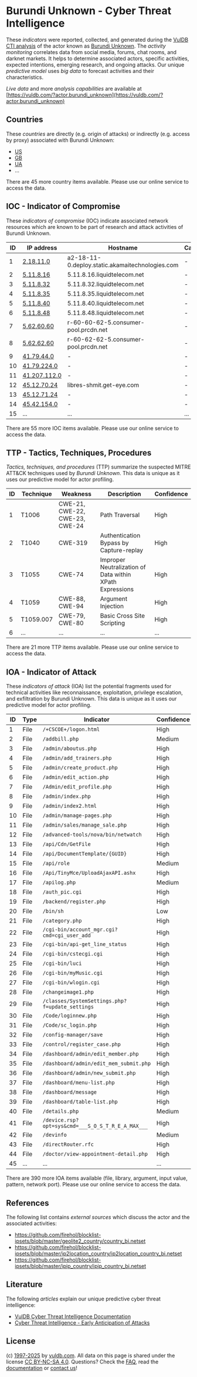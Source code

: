 # Burundi Unknown - Cyber Threat Intelligence

These _indicators_ were reported, collected, and generated during the [VulDB CTI analysis](https://vuldb.com/?kb.cti) of the actor known as [Burundi Unknown](https://vuldb.com/?actor.burundi_unknown). The _activity monitoring_ correlates data from social media, forums, chat rooms, and darknet markets. It helps to determine associated actors, specific activities, expected intentions, emerging research, and ongoing attacks. Our unique _predictive model_ uses _big data_ to forecast activities and their characteristics.

_Live data_ and more _analysis capabilities_ are available at [https://vuldb.com/?actor.burundi_unknown](https://vuldb.com/?actor.burundi_unknown)

## Countries

These _countries_ are directly (e.g. origin of attacks) or indirectly (e.g. access by proxy) associated with Burundi Unknown:

* [US](https://vuldb.com/?country.us)
* [GB](https://vuldb.com/?country.gb)
* [UA](https://vuldb.com/?country.ua)
* ...

There are 45 more country items available. Please use our online service to access the data.

## IOC - Indicator of Compromise

These _indicators of compromise_ (IOC) indicate associated network resources which are known to be part of research and attack activities of Burundi Unknown.

ID | IP address | Hostname | Campaign | Confidence
-- | ---------- | -------- | -------- | ----------
1 | [2.18.11.0](https://vuldb.com/?ip.2.18.11.0) | a2-18-11-0.deploy.static.akamaitechnologies.com | - | High
2 | [5.11.8.16](https://vuldb.com/?ip.5.11.8.16) | 5.11.8.16.liquidtelecom.net | - | High
3 | [5.11.8.32](https://vuldb.com/?ip.5.11.8.32) | 5.11.8.32.liquidtelecom.net | - | High
4 | [5.11.8.35](https://vuldb.com/?ip.5.11.8.35) | 5.11.8.35.liquidtelecom.net | - | High
5 | [5.11.8.40](https://vuldb.com/?ip.5.11.8.40) | 5.11.8.40.liquidtelecom.net | - | High
6 | [5.11.8.48](https://vuldb.com/?ip.5.11.8.48) | 5.11.8.48.liquidtelecom.net | - | High
7 | [5.62.60.60](https://vuldb.com/?ip.5.62.60.60) | r-60-60-62-5.consumer-pool.prcdn.net | - | High
8 | [5.62.62.60](https://vuldb.com/?ip.5.62.62.60) | r-60-62-62-5.consumer-pool.prcdn.net | - | High
9 | [41.79.44.0](https://vuldb.com/?ip.41.79.44.0) | - | - | High
10 | [41.79.224.0](https://vuldb.com/?ip.41.79.224.0) | - | - | High
11 | [41.207.112.0](https://vuldb.com/?ip.41.207.112.0) | - | - | High
12 | [45.12.70.24](https://vuldb.com/?ip.45.12.70.24) | libres-shmit.get-eye.com | - | High
13 | [45.12.71.24](https://vuldb.com/?ip.45.12.71.24) | - | - | High
14 | [45.42.154.0](https://vuldb.com/?ip.45.42.154.0) | - | - | High
15 | ... | ... | ... | ...

There are 55 more IOC items available. Please use our online service to access the data.

## TTP - Tactics, Techniques, Procedures

_Tactics, techniques, and procedures_ (TTP) summarize the suspected MITRE ATT&CK techniques used by _Burundi Unknown_. This data is unique as it uses our predictive model for actor profiling.

ID | Technique | Weakness | Description | Confidence
-- | --------- | -------- | ----------- | ----------
1 | T1006 | CWE-21, CWE-22, CWE-23, CWE-24 | Path Traversal | High
2 | T1040 | CWE-319 | Authentication Bypass by Capture-replay | High
3 | T1055 | CWE-74 | Improper Neutralization of Data within XPath Expressions | High
4 | T1059 | CWE-88, CWE-94 | Argument Injection | High
5 | T1059.007 | CWE-79, CWE-80 | Basic Cross Site Scripting | High
6 | ... | ... | ... | ...

There are 21 more TTP items available. Please use our online service to access the data.

## IOA - Indicator of Attack

These _indicators of attack_ (IOA) list the potential fragments used for technical activities like reconnaissance, exploitation, privilege escalation, and exfiltration by Burundi Unknown. This data is unique as it uses our predictive model for actor profiling.

ID | Type | Indicator | Confidence
-- | ---- | --------- | ----------
1 | File | `/+CSCOE+/logon.html` | High
2 | File | `/addbill.php` | Medium
3 | File | `/admin/aboutus.php` | High
4 | File | `/admin/add_trainers.php` | High
5 | File | `/admin/create_product.php` | High
6 | File | `/admin/edit_action.php` | High
7 | File | `/Admin/edit_profile.php` | High
8 | File | `/admin/index.php` | High
9 | File | `/admin/index2.html` | High
10 | File | `/admin/manage-pages.php` | High
11 | File | `/admin/sales/manage_sale.php` | High
12 | File | `/advanced-tools/nova/bin/netwatch` | High
13 | File | `/api/Cdn/GetFile` | High
14 | File | `/api/DocumentTemplate/{GUID}` | High
15 | File | `/api/role` | Medium
16 | File | `/Api/TinyMce/UploadAjaxAPI.ashx` | High
17 | File | `/apilog.php` | Medium
18 | File | `/auth_pic.cgi` | High
19 | File | `/backend/register.php` | High
20 | File | `/bin/sh` | Low
21 | File | `/category.php` | High
22 | File | `/cgi-bin/account_mgr.cgi?cmd=cgi_user_add` | High
23 | File | `/cgi-bin/api-get_line_status` | High
24 | File | `/cgi-bin/cstecgi.cgi` | High
25 | File | `/cgi-bin/luci` | High
26 | File | `/cgi-bin/myMusic.cgi` | High
27 | File | `/cgi-bin/wlogin.cgi` | High
28 | File | `/changeimage1.php` | High
29 | File | `/classes/SystemSettings.php?f=update_settings` | High
30 | File | `/Code/loginnew.php` | High
31 | File | `/Code/sc_login.php` | High
32 | File | `/config-manager/save` | High
33 | File | `/control/register_case.php` | High
34 | File | `/dashboard/admin/edit_member.php` | High
35 | File | `/dashboard/admin/edit_mem_submit.php` | High
36 | File | `/dashboard/admin/new_submit.php` | High
37 | File | `/dashboard/menu-list.php` | High
38 | File | `/dashboard/message` | High
39 | File | `/dashboard/table-list.php` | High
40 | File | `/details.php` | Medium
41 | File | `/device.rsp?opt=sys&cmd=___S_O_S_T_R_E_A_MAX___` | High
42 | File | `/devinfo` | Medium
43 | File | `/directRouter.rfc` | High
44 | File | `/doctor/view-appointment-detail.php` | High
45 | ... | ... | ...

There are 390 more IOA items available (file, library, argument, input value, pattern, network port). Please use our online service to access the data.

## References

The following list contains _external sources_ which discuss the actor and the associated activities:

* https://github.com/firehol/blocklist-ipsets/blob/master/geolite2_country/country_bi.netset
* https://github.com/firehol/blocklist-ipsets/blob/master/ip2location_country/ip2location_country_bi.netset
* https://github.com/firehol/blocklist-ipsets/blob/master/ipip_country/ipip_country_bi.netset

## Literature

The following _articles_ explain our unique predictive cyber threat intelligence:

* [VulDB Cyber Threat Intelligence Documentation](https://vuldb.com/?kb.cti)
* [Cyber Threat Intelligence - Early Anticipation of Attacks](https://www.scip.ch/en/?labs.20201022)

## License

(c) [1997-2025](https://vuldb.com/?kb.changelog) by [vuldb.com](https://vuldb.com/?kb.about). All data on this page is shared under the license [CC BY-NC-SA 4.0](https://creativecommons.org/licenses/by-nc-sa/4.0/). Questions? Check the [FAQ](https://vuldb.com/?kb.faq), read the [documentation](https://vuldb.com/?kb) or [contact us](https://vuldb.com/?contact)!
